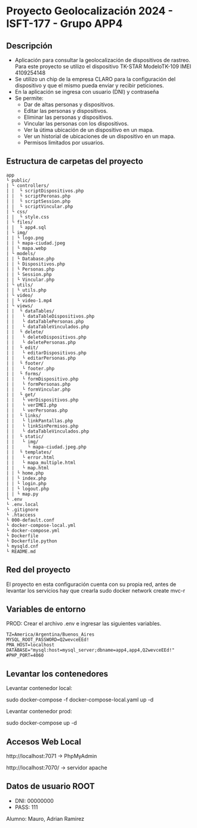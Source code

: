 # Proyecto Geolocalización 2024 - ISFT-177 - Grupo APP4

## Descripción

- Aplicación para consultar la geolocalización de dispositivos de rastreo. Para este proyecto se utilizo el dispositivo TK-STAR ModeloTK-109 IMEI 4109254148
- Se utilizo un chip de la empresa CLARO para la configuración del dispositivo y que el mismo pueda enviar y recibir peticiones.
- En la aplicación se ingresa con usuario (DNI) y contraseña
- Se permite: 
    - Dar de altas personas y dispositivos.
    - Editar las personas y dispositivos.
    - Eliminar las personas y dispositivos.
    - Vincular las personas con los dispositivos.
    - Ver la útima ubicación de un dispositivo en un mapa.
    - Ver un historial de ubicaciones de un dispositivo en un mapa.
    - Permisos limitados por usuarios.

## Estructura de carpetas del proyecto

```
app
└ public/
| └ controllers/
| |  └ scriptDispositivos.php
| |  └ scriptPeronas.php
| |  └ scriptSession.php
| |  └ scriptVincular.php
| └ css/
| |  └ style.css
| └ files/
| |  └ app4.sql
| └ img/
| | └ logo.png
| | └ mapa-ciudad.jpeg
| | └ mapa.webp
| └ models/
| | └ Database.php
| | └ Dispositivos.php
| | └ Personas.php
| | └ Session.php
| | └ Vincular.php
| └ utils/
| | └ utils.php
| └ video/
| | └ video-1.mp4
| └ views/
| |  └ dataTables/
| |   └ dataTableDispositivos.php
| |   └ dataTablePersonas.php
| |   └ dataTableVinculados.php
| |  └ delete/
| |   └ deleteDispositivos.php
| |   └ deletePersonas.php
| |  └ edit/
| |   └ editarDispositivos.php
| |   └ editarPersonas.php
| |  └ footer/
| |   └ footer.php
| |  └ forms/
| |   └ formDispositivo.php
| |   └ formPersonas.php
| |   └ formVincular.php
| |  └ get/
| |   └ verDispositivos.php
| |   └ verIMEI.php
| |   └ verPersonas.php
| |  └ links/
| |   └ linkPantallas.php
| |   └ linkSinPermisos.php
| |   └ dataTableVinculados.php
| |  └ static/
| |   └ img/
| |     └ mapa-ciudad.jpeg.php
| |  └ templates/
| |   └ error.html
| |   └ mapa_multiple.html
| |   └ map.html
| | └ home.php
| | └ index.php
| | └ login.php
| | └ logout.php
| | └ map.py
└ .env
└ .env.local
└ .gitignore
└ .htaccess
└ 000-default.conf
└ docker-compose-local.yml
└ docker-compose.yml
└ Dockerfile
└ Dockerfile.python
└ mysqld.cnf 
└ README.md 
```

## Red del proyecto

El proyecto en esta configuración cuenta con su propia red, antes de levantar los servicios hay que crearla sudo docker network create mvc-r

## Variables de entorno

PROD: Crear el archivo .env e ingresar las siguientes variables.
```
TZ=America/Argentina/Buenos_Aires
MYSQL_ROOT_PASSWORD=Q2wevceEEd!
PMA_HOST=localhost
DATABASE="mysql:host=mysql_server;dbname=app4,app4,Q2wevceEEd!"
#PHP_PORT=4060
```
## Levantar los contenedores

Levantar contenedor local:

sudo docker-compose -f docker-compose-local.yaml up -d

Levantar contenedor prod:

sudo docker-compose up -d

## Accesos Web Local

http://localhost:7071 -> PhpMyAdmin

http://localhost:7070/ -> servidor apache

## Datos de usuario ROOT

- DNI: 00000000
- PASS: 111 

Alumno: Mauro, Adrian Ramirez